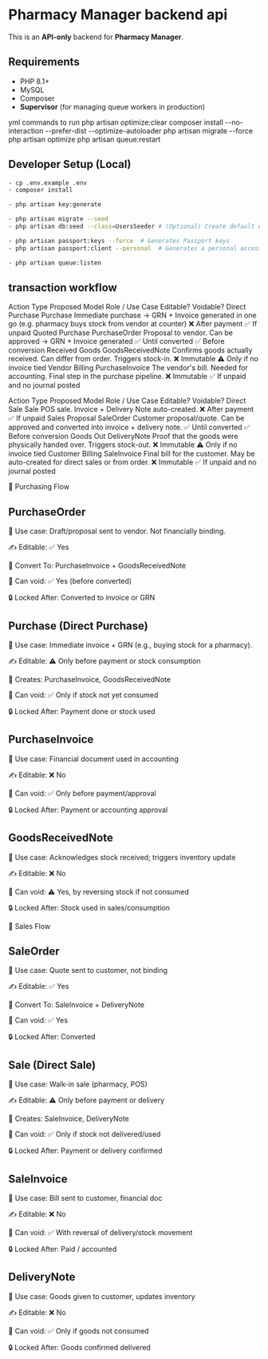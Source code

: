 # Pharmacy Manager backend api
This is an **API-only** backend for **Pharmacy Manager**.


## Requirements
- PHP 8.1+
- MySQL
- Composer
- **Supervisor** (for managing queue workers in production)


yml commands to run
php artisan optimize:clear
composer install --no-interaction --prefer-dist --optimize-autoloader
php artisan migrate --force
php artisan optimize
php artisan queue:restart


## Developer Setup (Local)
```bash
- cp .env.example .env
- composer install

- php artisan key:generate

- php artisan migrate --seed
- php artisan db:seed --class=UsersSeeder # (Optional) Create default users for each role if needed

- php artisan passport:keys --force  # Generates Passport keys
- php artisan passport:client --personal  # Generates a personal access client

- php artisan queue:listen
```


## transaction workflow

Action Type	Proposed Model	Role / Use Case	Editable?	Voidable?
Direct Purchase	Purchase	Immediate purchase → GRN + Invoice generated in one go (e.g. pharmacy buys stock from vendor at counter)	❌ After payment	✅ If unpaid
Quoted Purchase	PurchaseOrder	Proposal to vendor. Can be approved → GRN + Invoice generated	✅ Until converted	✅ Before conversion
Received Goods	GoodsReceivedNote	Confirms goods actually received. Can differ from order. Triggers stock-in.	❌ Immutable	⚠️ Only if no invoice tied
Vendor Billing	PurchaseInvoice	The vendor's bill. Needed for accounting. Final step in the purchase pipeline.	❌ Immutable	✅ If unpaid and no journal posted

Action Type	Proposed Model	Role / Use Case	Editable?	Voidable?
Direct Sale	Sale	POS sale. Invoice + Delivery Note auto-created.	❌ After payment	✅ If unpaid
Sales Proposal	SaleOrder	Customer proposal/quote. Can be approved and converted into invoice + delivery note.	✅ Until converted	✅ Before conversion
Goods Out	DeliveryNote	Proof that the goods were physically handed over. Triggers stock-out.	❌ Immutable	⚠️ Only if no invoice tied
Customer Billing	SaleInvoice	Final bill for the customer. May be auto-created for direct sales or from order.	❌ Immutable	✅ If unpaid and no journal posted




🛒 Purchasing Flow
## PurchaseOrder

🧠 Use case: Draft/proposal sent to vendor. Not financially binding.

✍️ Editable: ✅ Yes

🔁 Convert To: PurchaseInvoice + GoodsReceivedNote

🧯 Can void: ✅ Yes (before converted)

🔒 Locked After: Converted to invoice or GRN

## Purchase (Direct Purchase)

🧠 Use case: Immediate invoice + GRN (e.g., buying stock for a pharmacy).

✍️ Editable: ⚠️ Only before payment or stock consumption

🔁 Creates: PurchaseInvoice, GoodsReceivedNote

🧯 Can void: ✅ Only if stock not yet consumed

🔒 Locked After: Payment done or stock used

## PurchaseInvoice

🧠 Use case: Financial document used in accounting

✍️ Editable: ❌ No

🧯 Can void: ✅ Only before payment/approval

🔒 Locked After: Payment or accounting approval

## GoodsReceivedNote

🧠 Use case: Acknowledges stock received; triggers inventory update

✍️ Editable: ❌ No

🧯 Can void: ⚠️ Yes, by reversing stock if not consumed

🔒 Locked After: Stock used in sales/consumption

💸 Sales Flow
## SaleOrder

🧠 Use case: Quote sent to customer, not binding

✍️ Editable: ✅ Yes

🔁 Convert To: SaleInvoice + DeliveryNote

🧯 Can void: ✅ Yes

🔒 Locked After: Converted

## Sale (Direct Sale)

🧠 Use case: Walk-in sale (pharmacy, POS)

✍️ Editable: ⚠️ Only before payment or delivery

🔁 Creates: SaleInvoice, DeliveryNote

🧯 Can void: ✅ Only if stock not delivered/used

🔒 Locked After: Payment or delivery confirmed

## SaleInvoice

🧠 Use case: Bill sent to customer, financial doc

✍️ Editable: ❌ No

🧯 Can void: ✅ With reversal of delivery/stock movement

🔒 Locked After: Paid / accounted

## DeliveryNote

🧠 Use case: Goods given to customer, updates inventory

✍️ Editable: ❌ No

🧯 Can void: ✅ Only if goods not consumed

🔒 Locked After: Goods confirmed delivered